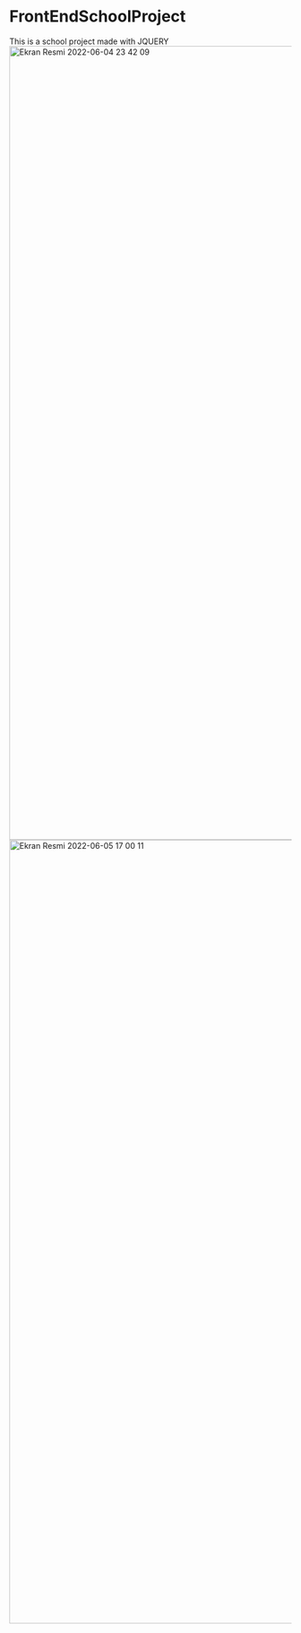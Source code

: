 # FrontEndSchoolProject
This is a school project made with JQUERY
<img width="1417" alt="Ekran Resmi 2022-06-04 23 42 09" src="https://user-images.githubusercontent.com/100374988/172055010-4d116080-ac7e-4c0e-b73e-ba6495e0413c.png">
<img width="1399" alt="Ekran Resmi 2022-06-05 17 00 11" src="https://user-images.githubusercontent.com/100374988/172055016-b2918957-1f3b-48e0-b92e-9c15fd9cb60a.png">

